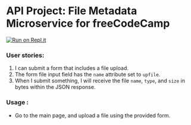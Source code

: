 
# API Project: File Metadata Microservice for freeCodeCamp
[![Run on Repl.it](https://repl.it/badge/github/freeCodeCamp/boilerplate-project-filemetadata)](https://repl.it/github/freeCodeCamp/boilerplate-project-filemetadata)
###    User stories:
1. I can submit a form that includes a file upload.
2. The form file input field has the `name` attribute set to `upfile`.
3. When I submit something, I will receive the file `name`, `type`, and `size` in bytes within the JSON response.

### Usage :
* Go to the main page, and upload a file using the provided form.
